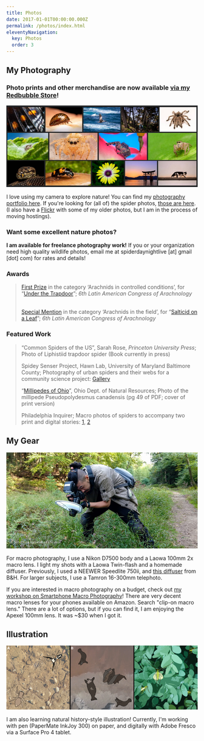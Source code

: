 ```yaml
---
title: Photos
date: 2017-01-01T00:00:00.000Z
permalink: /photos/index.html
eleventyNavigation:
  key: Photos
  order: 3
---
```

## My Photography

### **Photo prints and other merchandise are now available [via my Redbubble Store](https://www.redbubble.com/people/spiderdaynight/shop?artistUserName=spiderdaynight&iaCode=u-prints)!**

![](/static/img/photos.jpg "A gallery of Sebastian's photos of spiders, millipedes, pelicans, butterflies, flowers, snakes, landscapes etc.")

I love using my camera to explore nature! You can find my [photography portfolio here](https://lightroom.adobe.com/shares/a81e891b276843d5b7bcc344ab94a8c2). If you're looking for (all of) the spider photos, [those are here](https://lightroom.adobe.com/shares/c281c904082444e39304f9050ea549fb). (I also have a [Flickr](https://www.flickr.com/photos/saecheverri/) with some of my older photos, but I am in the process of moving hostings). 

### **Want some excellent nature photos?**

**I am available for freelance photography work!** If you or your organization need high quality wildlife photos, email me at spiderdaynightlive \[at] gmail \[dot] com) for rates and details!

### Awards

> [First Prize](https://drive.google.com/file/d/1OWnUi05YsVMCTr3wlxJ70_T5Lhq_3RRn/view?usp=sharing) in the category ‘Arachnids in controlled conditions’, for “[Under the Trapdoor](https://adobe.ly/3eiQMLv)”; *6th Latin American Congress of Arachnology*     
>
> [Special Mention](https://drive.google.com/file/d/1N1ckMx3Skg4hRmVvZE06_6WiDB_zbuSm/view?usp=sharing) in the category ‘Arachnids in the field’, for “[Salticid on a Leaf](https://adobe.ly/32xU0Fx)”; *6th Latin American Congress of Arachnology*

### Featured Work

> “Common Spiders of the US”, Sarah Rose, *Princeton University Press*; Photo of Liphistiid trapdoor spider (Book currently in press)
>
> Spidey Senser Project, Hawn Lab, University of Maryland Baltimore County; Photography of urban spiders and their webs for a community science project: [Gallery](https://adobe.ly/3xeAPPe)
>
> “[Millipedes of Ohio](https://ohiodnr.gov/static/documents/wildlife/backyard-wildlife/Millipedes+of+Ohio+Pub+5527.pdf)”, Ohio Dept. of Natural Resources; Photo of the millipede Pseudopolydesmus canadensis (pg 49 of PDF; cover of print version)
>
> Philadelphia Inquirer; Macro photos of spiders to accompany two print and digital stories: [1](https://www.inquirer.com/science/volunteer-scientists-philadelphia-rare-pennsylvanian-purseweb-spider-mystery-animal-atypus-snetsingeri-20190824.html), [2](https://www.inquirer.com/science/giant-fish-eating-spider-local-park-20190620.html)

## My Gear

![](/static/img/20200922-2020-09-22-16.28.36.jpg "Sebastian using his macro photography gear to photograph a spider")

For macro photography, I use a Nikon D7500 body and a Laowa 100mm 2x macro lens. I light my shots with a Laowa Twin-flash and a homemade diffuser. Previously, I used a NEEWER Speedlite 750ii, and [this diffuser](https://www.bhphotovideo.com/c/product/1499346-REG/angler_psfd_100_portable_speedlight_flash_diffuser.html) from B&H. For larger subjects, I use a Tamron 16-300mm telephoto.

If you are interested in macro photography on a budget, check out [my workshop on Smartphone Macro Photography](https://www.youtube.com/watch?v=1qc9PCB5_tM)! There are very decent macro lenses for your phones available on Amazon. Search "clip-on macro lens." There are a lot of options, but if you can find it, I am enjoying the Apexel 100mm lens. It was ~$30 when I got it. 

## Illustration

![](/static/img/figure-3_social-context-with-sound_no-deets.png "Seasbtian's drawing of a jumping spider peering over a leaf")

I am also learning natural history-style illustration! Currently, I'm working with pen (PaperMate InkJoy 300) on paper, and digitally with Adobe Fresco via a Surface Pro 4 tablet.